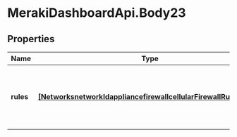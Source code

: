 # MerakiDashboardApi.Body23

## Properties
Name | Type | Description | Notes
------------ | ------------- | ------------- | -------------
**rules** | [**[NetworksnetworkIdappliancefirewallcellularFirewallRulesRules]**](NetworksnetworkIdappliancefirewallcellularFirewallRulesRules.md) | An ordered array of the firewall rules (not including the default rule) | [optional] 
